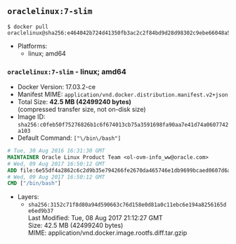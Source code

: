## `oraclelinux:7-slim`

```console
$ docker pull oraclelinux@sha256:e464042b724d41350fb3ac2c2f84bd9d28d98302c9ebe66048a5367682e5fad2
```

-	Platforms:
	-	linux; amd64

### `oraclelinux:7-slim` - linux; amd64

-	Docker Version: 17.03.2-ce
-	Manifest MIME: `application/vnd.docker.distribution.manifest.v2+json`
-	Total Size: **42.5 MB (42499240 bytes)**  
	(compressed transfer size, not on-disk size)
-	Image ID: `sha256:c0feb50f75276826b1c6f674013cb75a3591698fa90aa7e41d74a0607742a103`
-	Default Command: `["\/bin\/bash"]`

```dockerfile
# Tue, 30 Aug 2016 16:31:30 GMT
MAINTAINER Oracle Linux Product Team <ol-ovm-info_ww@oracle.com>
# Wed, 09 Aug 2017 16:50:12 GMT
ADD file:6e55df4a2862c6c2d9b35e794266fe2670da465746e1db9699bcaed0607d6a4d in / 
# Wed, 09 Aug 2017 16:50:12 GMT
CMD ["/bin/bash"]
```

-	Layers:
	-	`sha256:3152c71f8d80a94d590663c76d158e0d81a0c11ebc6e194a8256165de6ed9b37`  
		Last Modified: Tue, 08 Aug 2017 21:12:27 GMT  
		Size: 42.5 MB (42499240 bytes)  
		MIME: application/vnd.docker.image.rootfs.diff.tar.gzip
